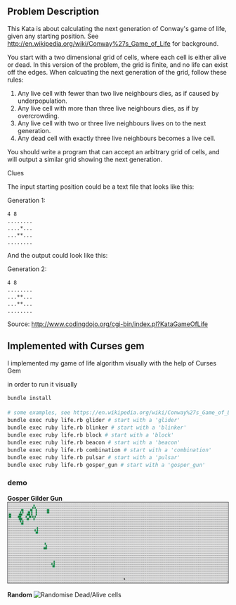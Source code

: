 ## Problem Description

This Kata is about calculating the next generation of Conway's game of life, given any starting position. See http://en.wikipedia.org/wiki/Conway%27s_Game_of_Life for background.

You start with a two dimensional grid of cells, where each cell is either alive or dead. In this version of the problem, the grid is finite, and no life can exist off the edges. When calcuating the next generation of the grid, follow these rules:

   1. Any live cell with fewer than two live neighbours dies, as if caused by underpopulation.
   2. Any live cell with more than three live neighbours dies, as if by overcrowding.
   3. Any live cell with two or three live neighbours lives on to the next generation.
   4. Any dead cell with exactly three live neighbours becomes a live cell.

You should write a program that can accept an arbitrary grid of cells, and will output a similar grid showing the next generation.

Clues

The input starting position could be a text file that looks like this:

Generation 1:
```
4 8
........
....*...
...**...
........
```

And the output could look like this:

Generation 2:
```
4 8
........
...**...
...**...
........
```

Source: http://www.codingdojo.org/cgi-bin/index.pl?KataGameOfLife


## Implemented with Curses gem

I implemented my game of life algorithm visually with the help of Curses Gem

in order to run it visually

```bash
bundle install

# some examples, see https://en.wikipedia.org/wiki/Conway%27s_Game_of_Life#Examples_of_patterns
bundle exec ruby life.rb glider # start with a 'glider'
bundle exec ruby life.rb blinker # start with a 'blinker'
bundle exec ruby life.rb block # start with a 'block'
bundle exec ruby life.rb beacon # start with a 'beacon'
bundle exec ruby life.rb combination # start with a 'combination'
bundle exec ruby life.rb pulsar # start with a 'pulsar'
bundle exec ruby life.rb gosper_gun # start with a 'gosper_gun'
```


### demo

**Gosper Gilder Gun**
![Gosper Gilder Gun](records/gosper_glider_gun.gif)

**Random**
![Randomise Dead/Alive cells](records/random.gif)
